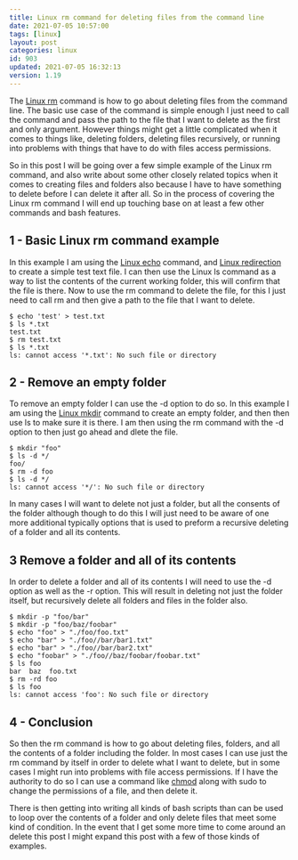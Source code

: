 ```yaml
---
title: Linux rm command for deleting files from the command line
date: 2021-07-05 10:57:00
tags: [linux]
layout: post
categories: linux
id: 903
updated: 2021-07-05 16:32:13
version: 1.19
---
```


The [Linux rm](https://linux.die.net/man/1/rm) command is how to go about deleting files from the command line. The basic use case of the command is simple enough I just need to call the command and pass the path to the file that I want to delete as the first and only argument. However things might get a little complicated when it comes to things like, deleting folders, deleting files recursively, or running into problems with things that have to do with files access permissions. 

So in this post I will be going over a few simple example of the Linux rm command, and also write about some other closely related topics when it comes to creating files and folders also because I have to have something to delete before I can delete it after all. So in the process of covering the Linux rm command I will end up touching base on at least a few other commands and bash features.

<!-- more -->


## 1 - Basic Linux rm command example

In this example I am using the [Linux echo](/2019/08/15/linux-echo/) command, and [Linux redirection](/2020/10/02/linux-redirection/) to create a simple test text file. I can then use the Linux ls command as a way to list the contents of the current working folder, this will confirm that the file is there. Now to use the rm command to delete the file, for this I just need to call rm and then give a path to the file that I want to delete.

```
$ echo 'test' > test.txt
$ ls *.txt
test.txt
$ rm test.txt
$ ls *.txt
ls: cannot access '*.txt': No such file or directory
```

## 2 - Remove an empty folder

To remove an empty folder I can use the -d option to do so. In this example I am using the [Linux mkdir](/2021/06/30/linux-mkdir/) command to create an empty folder, and then then use ls to make sure it is there. I am then using the rm command with the -d option to then just go ahead and dlete the file.

```
$ mkdir "foo"
$ ls -d */
foo/
$ rm -d foo
$ ls -d */
ls: cannot access '*/': No such file or directory
```

In many cases I will want to delete not just a folder, but all the consents of the folder although though to do this I will just need to be aware of one more additional typically options that is used to preform a recursive deleting of a folder and all its contents.

## 3 Remove a folder and all of its contents

In order to delete a folder and all of its contents I will need to use the -d option as well as the -r option. This will result in deleting not just the folder itself, but recursively delete all folders and files in the folder also.

```
$ mkdir -p "foo/bar"
$ mkdir -p "foo/baz/foobar"
$ echo "foo" > "./foo/foo.txt"
$ echo "bar" > "./foo//bar/bar1.txt"
$ echo "bar" > "./foo//bar/bar2.txt"
$ echo "foobar" > "./foo//baz/foobar/foobar.txt"
$ ls foo
bar  baz  foo.txt
$ rm -rd foo
$ ls foo
ls: cannot access 'foo': No such file or directory
```

## 4 - Conclusion

So then the rm command is how to go about deleting files, folders, and all the contents of a folder including the folder. In most cases I can use just the rm command by itself in order to delete what I want to delete, but in some cases I might run into problems with file access permissions. If I have the authority to do so I can use a command like [chmod](/2020/11/13/linux-chmod/) along with sudo to change the permissions of a file, and then delete it. 

There is then getting into writing all kinds of bash scripts than can be used to loop over the contents of a folder and only delete files that meet some kind of condition. In the event that I get some more time to come around an delete this post I might expand this post with a few of those kinds of examples.